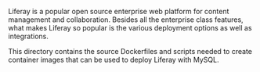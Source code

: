 Liferay is a popular open source enterprise web platform for content management and collaboration. Besides all the enterprise class features, what makes Liferay so popular is the various deployment options as well as integrations.

This directory contains the source Dockerfiles and scripts needed to create container images that can be used to deploy Liferay with MySQL.
